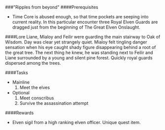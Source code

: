 ###"Ripples from beyond"
####Prerequisites
  - Time Core is abused enough, so that time pockets are seeping
  into current reality. In this particular encounter three Royal
  Elven Guards are dragged just from the beginning of The Great
  Elven Onslaught.

####Lore
  Liane, Mialoy and Feilir were guarding the main stairway to Oak of Wisdom.
  Day was clear yet strangely quiet. Mialoy felt tingling danger sensation
  when his eye caught shady figure disappearing behind a root of the great
  tree. The next thing he knew, he was standing next to Feilir and Liane
  surrounded by a young and silent pine forest. Quickly royal guards
  dispersed among the trees.

####Tasks
  * Mainline
    1. Meet the elves
  * Optional
    1. Meet conscribus
    2. Survive the assassination attempt

####Rewards
  * Elven sigil from a high ranking elven officer. Unique quest item.
